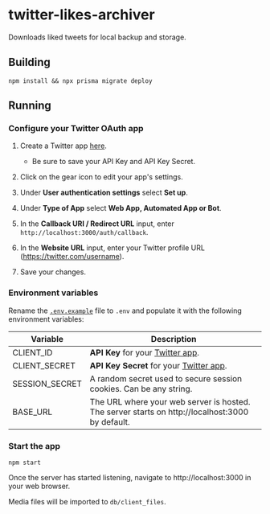 # twitter-likes-archiver

Downloads liked tweets for local backup and storage.

## Building

```
npm install && npx prisma migrate deploy
```

## Running

### Configure your Twitter OAuth app

1. Create a Twitter app [here](https://developer.twitter.com/en/portal/petition/essential/basic-info).

   - Be sure to save your API Key and API Key Secret.

1. Click on the gear icon to edit your app's settings.
1. Under **User authentication settings** select **Set up**.
1. Under **Type of App** select **Web App, Automated App or Bot**.
1. In the **Callback URI / Redirect URL** input, enter `http://localhost:3000/auth/callback`.
1. In the **Website URL** input, enter your Twitter profile URL (https://twitter.com/username).
1. Save your changes.

### Environment variables

Rename the [`.env.example`](.env.example) file to `.env` and populate it with the following environment variables:

| Variable       | Description                                                                                     |
| -------------- | ----------------------------------------------------------------------------------------------- |
| CLIENT_ID      | **API Key** for your [Twitter app](https://developer.twitter.com/en/portal/dashboard).          |
| CLIENT_SECRET  | **API Key Secret** for your [Twitter app](https://developer.twitter.com/en/portal/dashboard).   |
| SESSION_SECRET | A random secret used to secure session cookies. Can be any string.                              |
| BASE_URL       | The URL where your web server is hosted. The server starts on http://localhost:3000 by default. |

### Start the app

```
npm start
```

Once the server has started listening, navigate to http://localhost:3000 in your web browser.

Media files will be imported to `db/client_files`.
